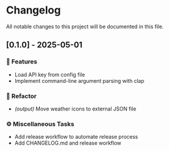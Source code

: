 # Changelog

All notable changes to this project will be documented in this file.

## [0.1.0] - 2025-05-01

### 🚀 Features

- Load API key from config file
- Implement command-line argument parsing with clap

### 🚜 Refactor

- *(output)* Move weather icons to external JSON file

### ⚙️ Miscellaneous Tasks

- Add release workflow to automate release process
- Add CHANGELOG.md and release workflow

<!-- generated by git-cliff -->
